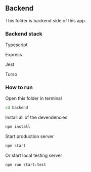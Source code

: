## Backend

This folder is backend side of this app.

### Backend stack

Typescript

Express

Jest

Turso

### How to run

Open this folder in terminal

```bash
cd backend
```

Install all of the devendencies

```bash
npm install
```

Start production server

```bash
npm start
```

Or start local testing server

```bash
npm run start:test